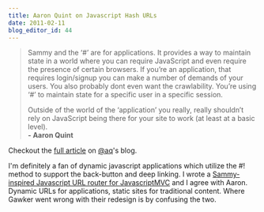 ```yaml
---
title: Aaron Quint on Javascript Hash URLs
date: 2011-02-11
blog_editor_id: 44
---
```


> Sammy and the ‘#’ are for applications. It provides a way to maintain state in a world where you can require JavaScript and even require the presence of certain browsers. If you’re an application, that requires login/signup you can make a number of demands of your users. You also probably dont even want the crawlability. You’re using ‘#’ to maintain state for a specific user in a specific session.
>
> Outside of the world of the ‘application’ you really, really shouldn’t rely on JavaScript being there for your site to work (at least at a basic level).<br />
> __- Aaron Quint__

Checkout the [full article] on [@aq]'s blog.

I'm definitely a fan of dynamic javascript applications which utilize the #! method to support the back-button and deep linking. I wrote a [Sammy-inspired Javascript URL router for JavascriptMVC] and I agree with Aaron. Dynamic URLs for applications, static sites for traditional content. Where Gawker went wrong with their redesign is by confusing the two.

[full article]: http://www.quirkey.com/blog/2011/02/10/ish/
[@aq]: http://twitter.com/aq
[Sammy-inspired Javascript URL router for JavascriptMVC]: http://secondstory.github.com/secondstoryjs-router/
